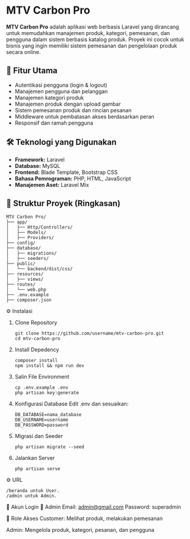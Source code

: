 # MTV Carbon Pro

**MTV Carbon Pro** adalah aplikasi web berbasis Laravel yang dirancang untuk memudahkan manajemen produk, kategori, pemesanan, dan pengguna dalam sistem berbasis katalog produk. Proyek ini cocok untuk bisnis yang ingin memiliki sistem pemesanan dan pengelolaan produk secara online.

## 🚀 Fitur Utama

- Autentikasi pengguna (login & logout)
- Manajemen pengguna dan pelanggan
- Manajemen kategori produk
- Manajemen produk dengan upload gambar
- Sistem pemesanan produk dan rincian pesanan
- Middleware untuk pembatasan akses berdasarkan peran
- Responsif dan ramah pengguna

## 🛠️ Teknologi yang Digunakan

- **Framework:** Laravel
- **Database:** MySQL
- **Frontend:** Blade Template, Bootstrap CSS
- **Bahasa Pemrograman:** PHP, HTML, JavaScript
- **Manajemen Aset:** Laravel Mix

## 📂 Struktur Proyek (Ringkasan)

```plaintext
MTV Carbon Pro/
├── app/
│   ├── Http/Controllers/
│   ├── Models/
│   ├── Providers/
├── config/
├── database/
│   ├── migrations/
│   ├── seeders/
├── public/
│   └── backend/dist/css/
├── resources/
│   ├── views/
├── routes/
│   └── web.php
├── .env.example
├── composer.json
```
⚙️ Instalasi
1. Clone Repository
   ```
   git clone https://github.com/username/mtv-carbon-pro.git
   cd mtv-carbon-pro
   ```
2. Install Depedency
   ```
   composer install
   npm install && npm run dev
   ```
3. Salin File Environment
   ```
   cp .env.example .env
   php artisan key:generate
   ```
4. Konfigurasi Database
   Edit .env dan sesuaikan:
   ```
   DB_DATABASE=nama_database
   DB_USERNAME=username
   DB_PASSWORD=password

   ```
5. Migrasi dan Seeder
   ```
   php artisan migrate --seed
   ```
6. Jalankan Server
   ```
   php artisan serve
   ```



⚙️ URL
```
/beranda untuk User.
/admin untuk Admin.

```

👤 Akun Login
🔐 Admin
Email: admin@gmail.com
Password: superadmin


👤 Role Akses
Customer: Melihat produk, melakukan pemesanan

Admin: Mengelola produk, kategori, pesanan, dan pengguna


